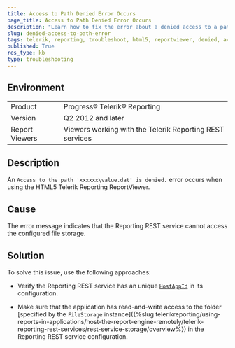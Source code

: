 ```yaml
---
title: Access to Path Denied Error Occurs
page_title: Access to Path Denied Error Occurs
description: "Learn how to fix the error about a denied access to a path occurs when working with the Telerik Reporting HTML5 ReportViewer."
slug: denied-access-to-path-error
tags: telerik, reporting, troubleshoot, html5, reportviewer, denied, access, to, path, error, occurs
published: True
res_type: kb
type: troubleshooting
---
```


## Environment

<table>
	<tbody>
		<tr>
			<td>Product</td>
			<td>Progress® Telerik® Reporting</td>
		</tr>
		<tr>
			<td>Version</td>
			<td>Q2 2012 and later</td>
		</tr>
	   <tr>
			<td>Report Viewers</td>
			<td>Viewers working with the Telerik Reporting REST services</td>
		</tr>
	</tbody>
</table>

## Description

An `Access to the path 'xxxxxx\value.dat' is denied.` error occurs when using the HTML5 Telerik Reporting ReportViewer.

## Cause

The error message indicates that the Reporting REST service cannot access the configured file storage.

## Solution  

To solve this issue, use the following approaches:

* Verify the Reporting REST service has an unique [`HostAppId`](/reporting/api/Telerik.Reporting.Services.ReportServiceConfiguration#Telerik_Reporting_Services_ReportServiceConfiguration_HostAppId) in its configuration.

* Make sure that the application has read-and-write access to the folder [specified by the `FileStorage` instance]({%slug telerikreporting/using-reports-in-applications/host-the-report-engine-remotely/telerik-reporting-rest-services/rest-service-storage/overview%}) in the Reporting REST service configuration.         
